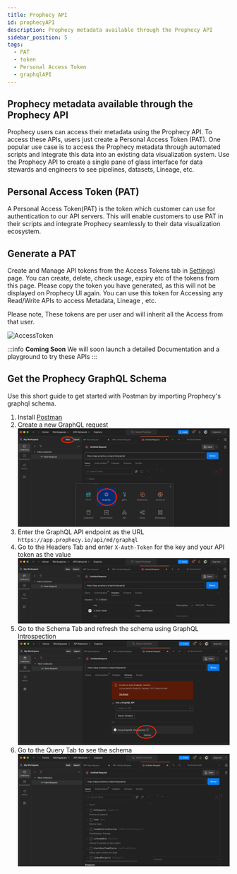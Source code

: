 ```yaml
---
title: Prophecy API
id: prophecyAPI
description: Prophecy metadata available through the Prophecy API
sidebar_position: 5
tags:
  - PAT
  - token
  - Personal Access Token
  - graphqlAPI
---
```


## Prophecy metadata available through the Prophecy API

Prophecy users can access their metadata using the Prophecy API. To access these APIs, users just create a Personal Access Token (PAT).
One popular use case is to access the Prophecy metadata through automated scripts and integrate this data into an existing data visualization system. Use the Prophecy API to create a single pane of glass interface for data stewards and engineers to see pipelines, datasets, Lineage, etc.

## Personal Access Token (PAT)

A Personal Access Token(PAT) is the token which customer can use for authentication to our API servers.
This will enable customers to use PAT in their scripts and integrate Prophecy seamlessly to their data visualization ecosystem.

## Generate a PAT

Create and Manage API tokens from the Access Tokens tab in [Settings](https://app.prophecy.io/metadata/settings)) page. You can create, delete, check usage, expiry etc of the tokens from this page. Please copy the token you have generated, as this will not be displayed on Prophecy UI again.
You can use this token for Accessing any Read/Write APIs to access Metadata, Lineage , etc.

Please note, These tokens are per user and will inherit all the Access from that user.

![AccessToken](./img/PAT.gif)

:::info
**Coming Soon**
We will soon launch a detailed Documentation and a playground to try these APIs
:::

## Get the Prophecy GraphQL Schema

Use this short guide to get started with Postman by importing Prophecy's graphql schema.

1. Install [Postman](https://www.postman.com/downloads/)
2. Create a new GraphQL request
   ![postman_new_graphql_request.png](img%2Fpostman_new_graphql_request.png)
3. Enter the GraphQL API endpoint as the URL `https://app.prophecy.io/api/md/graphql`
4. Go to the Headers Tab and enter `X-Auth-Token` for the key and your API token as the value
   ![postman_headers_token2.png](img%2Fpostman_headers_token2.png)
5. Go to the Schema Tab and refresh the schema using GraphQL Introspection
   ![postman_refresh_schema.png](img%2Fpostman_refresh_schema.png)
6. Go to the Query Tab to see the schema
   ![postman_schema_available.png](img%2Fpostman_schema_available.png)
